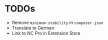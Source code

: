 # TODOs

* Remove `minimum-stability` in `composer.json`
* Translate to German
* Link to NC Pro in Extension Store